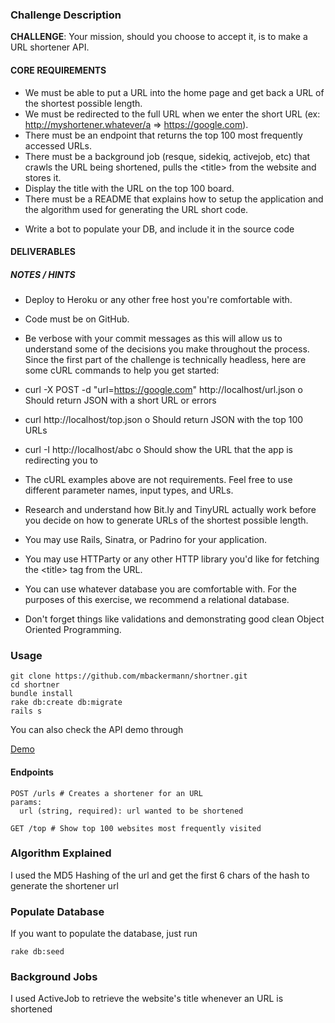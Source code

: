 ### Challenge Description

__CHALLENGE__: Your mission, should you choose to accept it, is to make a URL shortener API.
#### CORE REQUIREMENTS

- We must be able to put a URL into the home page and get back a URL of
the shortest possible length.
- We must be redirected to the full URL when we enter the short URL (ex:
http://myshortener.whatever/a => https://google.com).
- There must be an endpoint that returns the top 100 most frequently
accessed URLs.
- There must be a background job (resque, sidekiq, activejob, etc) that
crawls the URL being shortened, pulls the \<title> from the website and
stores it.
- Display the title with the URL on the top 100 board.
- There must be a README that explains how to setup the application and
the algorithm used for generating the URL short code.
* Write a bot to populate your DB, and include it in the source code

#### DELIVERABLES

##### NOTES / HINTS

- Deploy to Heroku or any other free host you're comfortable with.
- Code must be on GitHub.
- Be verbose with your commit messages as this will allow us to understand
some of the decisions you make throughout the process.
Since the first part of the challenge is technically headless, here are some
cURL commands to help you get started:
- curl -X POST -d "url=https://google.com" http://localhost/url.json
o Should return JSON with a short URL or errors
- curl http://localhost/top.json
o Should return JSON with the top 100 URLs
- curl -I http://localhost/abc
o Should show the URL that the app is redirecting you to
- The cURL examples above are not requirements. Feel free to use
different parameter names, input types, and URLs.

- Research and understand how Bit.ly and TinyURL actually work before
you decide on how to generate URLs of the shortest possible length.
- You may use Rails, Sinatra, or Padrino for your application.
- You may use HTTParty or any other HTTP library you'd like for fetching
the \<title> tag from the URL.
- You can use whatever database you are comfortable with. For the
purposes of this exercise, we recommend a relational database.
- Don't forget things like validations and demonstrating good clean Object
Oriented Programming.

### Usage ###
```
git clone https://github.com/mbackermann/shortner.git
cd shortner
bundle install
rake db:create db:migrate
rails s
```
You can also check the API demo through

[Demo](https://pacific-sands-14294.herokuapp.com/top)

#### Endpoints ####

```
POST /urls # Creates a shortener for an URL
params:
  url (string, required): url wanted to be shortened
```

```
GET /top # Show top 100 websites most frequently visited
```


### Algorithm Explained

I used the MD5 Hashing of the url and get the first 6 chars of the hash to
generate the shortener url


### Populate Database

If you want to populate the database, just run
````
rake db:seed
````

### Background Jobs

I used ActiveJob to retrieve the website's title whenever an URL is shortened
